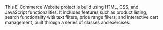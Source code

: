 This E-Commerce Website project is build using HTML, CSS, and JavaScript functionalities. 
It includes features such as product listing, search functionality with text filters, price range filters, and interactive cart management, built through a series of classes and exercises.
